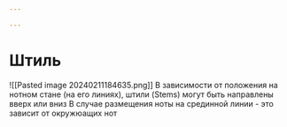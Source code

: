 ```yaml
---

---
```

# Штиль
![[Pasted image 20240211184635.png]]
В зависимости от положения на нотном стане (на его линиях), штили (Stems) могут быть направлены вверх или вниз
В случае размещения ноты на срединной линии - это зависит от окружюащих нот